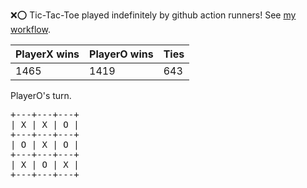 :x::o: Tic-Tac-Toe played indefinitely by github action runners! See [my workflow](.github/workflows/play.yaml).

|PlayerX wins|PlayerO wins|Ties|
|-|-|-|
|1465|1419|643|

PlayerO's turn.

<pre>
+---+---+---+
| X | X | O |
+---+---+---+
| O | X | O |
+---+---+---+
| X | O | X |
+---+---+---+
</pre>